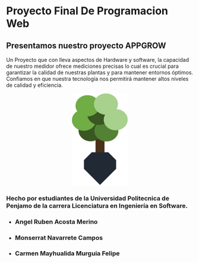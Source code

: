 # Proyecto Final De Programacion Web
 ## Presentamos nuestro proyecto APPGROW
 Un Proyecto que con lleva aspectos de Hardware y software, la capacidad de nuestro medidor ofrece mediciones precisas lo cual es crucial para garantizar la calidad de nuestras plantas y para mantener entornos óptimos. <br>
 Confiamos en que nuestra tecnología nos permitirá mantener altos niveles de calidad y eficiencia.

<p align="center">
  <img src="public/images/Logo.png" width="150" title="hover text">
</p>

 ### Hecho por estudiantes de la Universidad Politecnica de Penjamo de la carrera Licenciatura en Ingeniería en Software.

- ### Angel Ruben Acosta Merino    
- ### Monserrat Navarrete Campos    
- ### Carmen Mayhualida Murguia Felipe
